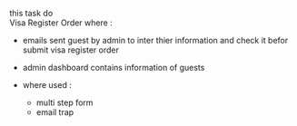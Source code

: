 this task do  
Visa Register Order where :
- emails sent guest by admin to inter thier information and check it befor submit visa register order 
- admin dashboard contains information of guests 

- where used  :
  * multi step form 
  * email trap 

